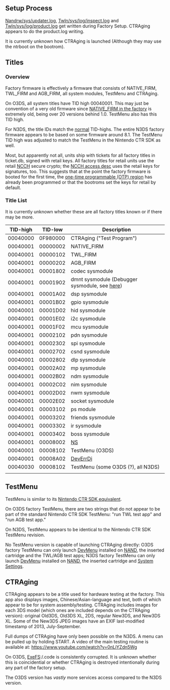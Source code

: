 ## Setup Process

[Nandrw/sys/updater.log](Nandrw/sys/updater.log "wikilink"),
[Twln/sys/log/inspect.log](Twln/sys/log/inspect.log "wikilink") and
[Twln/sys/log/product.log](Twln/sys/log/product.log "wikilink") get
written during Factory Setup. CTRAging appears to do the product.log
writing.

It is currently unknown how CTRAging is launched (Although they may use
the ntrboot on the bootrom).

## Titles

### Overview

Factory firmware is effectively a firmware that consists of NATIVE_FIRM,
TWL_FIRM and AGB_FIRM, all system modules, TestMenu and CTRAging.

On O3DS, all system titles have TID high 00040001. This may just be
convention of a very old firmware since [NATIVE_FIRM in the
factory](FIRM#NATIVE_FIRM "wikilink") is extremely old, being over 20
versions behind 1.0. TestMenu also has this TID high.

For N3DS, the title IDs match the [normal](Title_list "wikilink")
TID-highs. The entire N3DS factory firmware appears to be based on some
firmware around 8.1. The TestMenu TID high was adjusted to match the
TestMenu in the Nintendo CTR SDK as well.

Most, but apparently not all, units ship with tickets for all factory
titles in ticket.db, signed with retail keys. All factory titles for
retail units use the retail [NCCH](NCCH "wikilink") secure crypto; the
[NCCH access desc](NCCH/Extended_Header#Access_Control_Info "wikilink")
uses the retail keys for signatures, too. This suggests that at the
point the factory firmware is booted for the first time, the [one-time
programmable (OTP) region](OTP_Registers "wikilink") has already been
programmed or that the bootroms set the keys for retail by default.

### Title List

It is currently unknown whether these are all factory titles known or if
there may be more.

| TID-high | TID-low  | Description                                                            |
|----------|----------|------------------------------------------------------------------------|
| 00040000 | 0F980000 | CTRAging ("Test Program")                                              |
| 00040001 | 00000002 | NATIVE_FIRM                                                            |
| 00040001 | 00000102 | TWL_FIRM                                                               |
| 00040001 | 00000202 | AGB_FIRM                                                               |
| 00040001 | 00001802 | codec sysmodule                                                        |
| 00040001 | 00001902 | dmnt sysmodule (Debugger sysmodule, see [here](Title_list "wikilink")) |
| 00040001 | 00001A02 | dsp sysmodule                                                          |
| 00040001 | 00001B02 | gpio sysmodule                                                         |
| 00040001 | 00001D02 | hid sysmodule                                                          |
| 00040001 | 00001E02 | i2c sysmodule                                                          |
| 00040001 | 00001F02 | mcu sysmodule                                                          |
| 00040001 | 00002102 | pdn sysmodule                                                          |
| 00040001 | 00002302 | spi sysmodule                                                          |
| 00040001 | 00002702 | csnd sysmodule                                                         |
| 00040001 | 00002802 | dlp sysmodule                                                          |
| 00040001 | 00002A02 | mp sysmodule                                                           |
| 00040001 | 00002B02 | ndm sysmodule                                                          |
| 00040001 | 00002C02 | nim sysmodule                                                          |
| 00040001 | 00002D02 | nwm sysmodule                                                          |
| 00040001 | 00002E02 | socket sysmodule                                                       |
| 00040001 | 00003102 | ps module                                                              |
| 00040001 | 00003202 | friends sysmodule                                                      |
| 00040001 | 00003302 | ir sysmodule                                                           |
| 00040001 | 00003402 | boss sysmodule                                                         |
| 00040001 | 00008002 | [NS](NS "wikilink")                                                    |
| 00040001 | 00008102 | TestMenu (O3DS)                                                        |
| 00040001 | 00008A02 | [DevErrDi](ErrDisp "wikilink")                                         |
| 00040030 | 00008102 | TestMenu (some O3DS (?), all N3DS)                                     |
|          |          |                                                                        |

## TestMenu

TestMenu is similar to its [Nintendo CTR SDK
equivalent](3DS_Development_Unit_GUI#Test_Menu "wikilink").

On O3DS factory TestMenu, there are two strings that do not appear to be
part of the standard Nintendo CTR SDK TestMenu: "run TWL test app" and
"run AGB test app."

On N3DS, TestMenu appears to be identical to the Nintendo CTR SDK
TestMenu revision.

No TestMenu version is capable of launching CTRAging directly: O3DS
factory TestMenu can only launch
[DevMenu](3DS_Development_Unit_Software#Dev_Menu "wikilink") installed
on [NAND](Flash_Filesystem "wikilink"), the inserted cartridge and the
TWL/AGB test apps; N3DS factory TestMenu can only launch
[DevMenu](3DS_Development_Unit_Software#Dev_Menu "wikilink") installed
on [NAND](Flash_Filesystem "wikilink"), the inserted cartridge and
[System Settings](System_Settings "wikilink").

## CTRAging

CTRAging appears to be a title used for hardware testing at the factory.
This app also displays images, Chinese/Asian-language and text, both of
which appear to be for system assembly/testing. CTRAging includes images
for each 3DS model (which ones are included depends on the CTRAging
version): original Old3DS, Old3DS XL, 2DS, regular New3DS, and New3DS
XL. Some of the New3DS JPEG images have an EXIF last-modified timestamp
of 2013, July-September.

Full dumps of CTRAging have only been possible on the N3DS. A menu can
be pulled up by holding START. A video of the main testing routine is
available at: <https://www.youtube.com/watch?v=0nLiYZdn5Wg>

On O3DS, [ExeFS](ExeFS "wikilink"):/.code is consistently corrupted. It
is unknown whether this is coincidential or whether CTRAging is
destroyed intentionally during any part of the factory setup.

The O3DS version has *vastly* more services access compared to the N3DS
version.